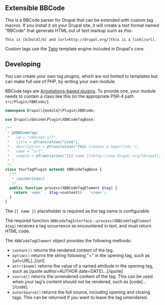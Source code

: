 Extensible BBCode
-----------------

This is a BBCode parser for Drupal that can be extended with custom tag macros.
If you install it on your Drupal site, it will create a text format 
named "BBCode" that generate HTML out of text markup such as this:

    This is [b]bold[/b] and [url=http://drupal.org/]this is a link[/url].

Custom tags use the [Twig](http://twig.sensiolabs.org/) template engine
included in Drupal's core.

Developing
----------

You can create your own tag plugins, which are not limited to templates but can
make full use of PHP, by writing your own module.

BBCode tags are [Annotations-based plugins](https://www.drupal.org/node/1882526).
To provide one, your module needs to contain a class like this (in the appropriate
PSR-4 path `src/Plugin/XBBCode/`).

```php
namespace Drupal\{module}\Plugin\XBBCode;

use Drupal\xbbcode\Plugin\XBBCodeTagBase;

/**
 * @XBBCodeTag(
 *   id = "xbbcode.url",
 *   title = @Translation("Link"),
 *   description = @Translation("This creates a hyperlink."),
 *   name = "url",
 *   sample = @Translation("[{{ name }}=http://www.drupal.org/]Drupal[/{{ name }}]")
 * )
 */
class YourTagPlugin extends XBBCodeTagBase {
  /**
   * {@inheritdoc}
   */
  public function process(XBBCodeTagElement $tag) {
    return '<em>' . $tag->content() . '</em>';
  }
}
```

The `{{ name }}` placeholder is required as the tag name is configurable.

The required function `XBBcodeTagInterface::process(XBBCodeTagElement $tag)`
receives a tag occurrence as encountered in text, and must return HTML code.

The `XBBCodeTagElement` object provides the following methods:

- `content()` returns the rendered content of the tag.
- `option()` returns the string following "=" in the opening tag, such as
  [url=URL]..[/url]
- `attr($name)` returns the value of a named attribute in the opening tag,
  such as [quote author=AUTHOR date=DATE]...[/quote]
- `source()` returns the unrendered content of the tag. This can be used when
  your tag's content should not be rendered, such as [code]...[/code].
- `outerSource()` returns the full source, including opening and closing tags.
  This can be returned if you want to leave the tag unrendered.
